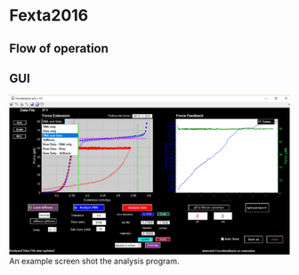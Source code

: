 # Fexta2016

## Flow of operation
## GUI
![gui](Gui.png)
An example screen shot the analysis program.